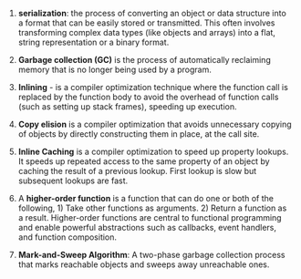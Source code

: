 1. **serialization**: the process of converting an object or data structure into a format that can be easily stored or transmitted. This often involves transforming complex data types (like objects and arrays) into a flat, string representation or a binary format.

2. **Garbage collection (GC)** is the process of automatically reclaiming memory that is no longer being used by a program. 

3. **Inlining** - is a compiler optimization technique where the function call is replaced by the function body to avoid the overhead of function calls (such as setting up stack frames), speeding up execution.

4. **Copy elision** is a compiler optimization that avoids unnecessary copying of objects by directly constructing them in place, at the call site.

5. **Inline Caching** is a compiler optimization  to speed up property lookups. It speeds up repeated access to the same property of an object by caching the result of a previous lookup. First lookup is slow but subsequent lookups are fast.


6. A **higher-order function** is a function that can do one or both of the following, 1) Take other functions as arguments. 2) Return a function as a result. Higher-order functions are central to functional programming and enable powerful abstractions such as callbacks, event handlers, and function composition.

7. **Mark-and-Sweep Algorithm**: A two-phase garbage collection process that marks reachable objects and sweeps away unreachable ones.
